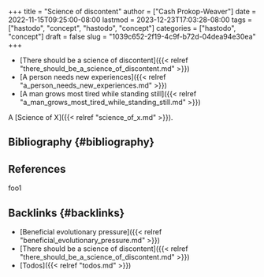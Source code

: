 +++
title = "Science of discontent"
author = ["Cash Prokop-Weaver"]
date = 2022-11-15T09:25:00-08:00
lastmod = 2023-12-23T17:03:28-08:00
tags = ["hastodo", "concept", "hastodo", "concept"]
categories = ["hastodo", "concept"]
draft = false
slug = "1039c652-2f19-4c9f-b72d-04dea94e30ea"
+++

-   [There should be a science of discontent]({{< relref "there_should_be_a_science_of_discontent.md" >}})
-   [A person needs new experiences]({{< relref "a_person_needs_new_experiences.md" >}})
-   [A man grows most tired while standing still]({{< relref "a_man_grows_most_tired_while_standing_still.md" >}})

A [Science of X]({{< relref "science_of_x.md" >}}).


## Bibliography {#bibliography}

## References

<style>.csl-entry{text-indent: -1.5em; margin-left: 1.5em;}</style><div class="csl-bib-body">
</div>

foo1


## Backlinks {#backlinks}

-   [Beneficial evolutionary pressure]({{< relref "beneficial_evolutionary_pressure.md" >}})
-   [There should be a science of discontent]({{< relref "there_should_be_a_science_of_discontent.md" >}})
-   [Todos]({{< relref "todos.md" >}})
